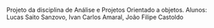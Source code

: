 Projeto da disciplina de Análise e Projetos Orientado a objetos.
Alunos: Lucas Saito Sanzovo, Ivan Carlos Amaral, João Filipe Castoldo
